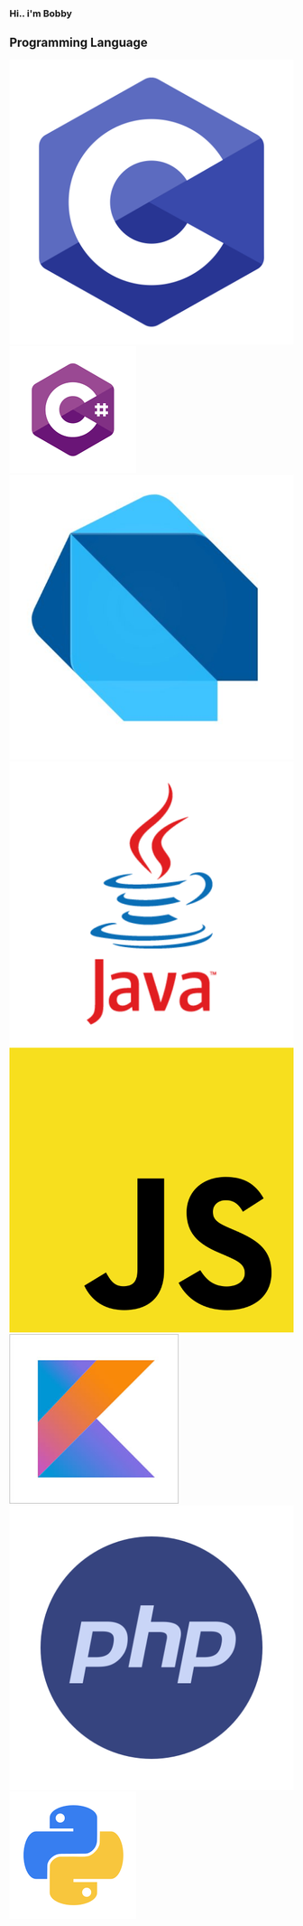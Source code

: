 ### Hi.. i'm Bobby


## Programming Language
![c](https://github.com/Bobby-Anggunawan/Bobby-Anggunawan/blob/main/Assets/Logo/Language/c.png)
![csharp](https://github.com/Bobby-Anggunawan/Bobby-Anggunawan/blob/main/Assets/Logo/Language/csharp.png)
![dart](https://github.com/Bobby-Anggunawan/Bobby-Anggunawan/blob/main/Assets/Logo/Language/dart.jpg)
![java](https://github.com/Bobby-Anggunawan/Bobby-Anggunawan/blob/main/Assets/Logo/Language/java.png)
![js](https://github.com/Bobby-Anggunawan/Bobby-Anggunawan/blob/main/Assets/Logo/Language/js.png)
![kotlin](https://github.com/Bobby-Anggunawan/Bobby-Anggunawan/blob/main/Assets/Logo/Language/kotlin.jpg)
![php](https://github.com/Bobby-Anggunawan/Bobby-Anggunawan/blob/main/Assets/Logo/Language/php.png)
![python](https://github.com/Bobby-Anggunawan/Bobby-Anggunawan/blob/main/Assets/Logo/Language/python.png)
<!--
**Bobby-Anggunawan/Bobby-Anggunawan** is a ✨ _special_ ✨ repository because its `README.md` (this file) appears on your GitHub profile.

Here are some ideas to get you started:

- 🔭 I’m currently working on ...
- 🌱 I’m currently learning ...
- 👯 I’m looking to collaborate on ...
- 🤔 I’m looking for help with ...
- 💬 Ask me about ...
- 📫 How to reach me: ...
- 😄 Pronouns: ...
- ⚡ Fun fact: ...
-->
